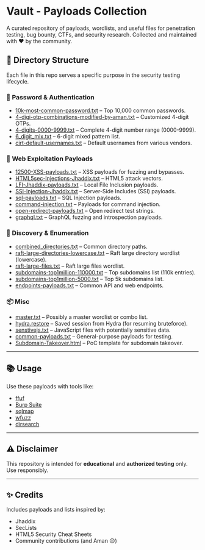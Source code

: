 # Vault - Payloads Collection

A curated repository of payloads, wordlists, and useful files for penetration testing, bug bounty, CTFs, and security research. Collected and maintained with ❤️ by the community.

## 📁 Directory Structure

Each file in this repo serves a specific purpose in the security testing lifecycle.

### 🔐 Password & Authentication

- <a href="https://github.com/luci-a-u/Vault/blob/main/Payloads/10k-most-common-password.txt" target="_blank">10k-most-common-password.txt</a> – Top 10,000 common passwords.
- <a href="https://github.com/luci-a-u/Vault/blob/main/Payloads/4-digi-otp-combinations-modified-by-aman.txt" target="_blank">4-digi-otp-combinations-modified-by-aman.txt</a> – Customized 4-digit OTPs.
- <a href="https://github.com/luci-a-u/Vault/blob/main/Payloads/4-digits-0000-9999.txt" target="_blank">4-digits-0000-9999.txt</a> – Complete 4-digit number range (0000-9999).
- <a href="https://github.com/luci-a-u/Vault/blob/main/Payloads/6_digit_mix.txt" target="_blank">6_digit_mix.txt</a> – 6-digit mixed pattern list.
- <a href="https://github.com/luci-a-u/Vault/blob/main/Payloads/cirt-default-usernames.txt" target="_blank">cirt-default-usernames.txt</a> – Default usernames from various vendors.

### 🐞 Web Exploitation Payloads

- <a href="https://github.com/luci-a-u/Vault/blob/main/Payloads/12500-XSS-payloads.txt" target="_blank">12500-XSS-payloads.txt</a> – XSS payloads for fuzzing and bypasses.
- <a href="https://github.com/luci-a-u/Vault/blob/main/Payloads/HTML5sec-Injections-Jhaddix.txt" target="_blank">HTML5sec-Injections-Jhaddix.txt</a> – HTML5 attack vectors.
- <a href="https://github.com/luci-a-u/Vault/blob/main/Payloads/LFI-Jhaddix-payloads.txt" target="_blank">LFI-Jhaddix-payloads.txt</a> – Local File Inclusion payloads.
- <a href="https://github.com/luci-a-u/Vault/blob/main/Payloads/SSI-Injection-Jhaddix.txt" target="_blank">SSI-Injection-Jhaddix.txt</a> – Server-Side Includes (SSI) payloads.
- <a href="https://github.com/luci-a-u/Vault/blob/main/Payloads/sql-payloads.txt" target="_blank">sql-payloads.txt</a> – SQL Injection payloads.
- <a href="https://github.com/luci-a-u/Vault/blob/main/Payloads/command-injection.txt" target="_blank">command-injection.txt</a> – Payloads for command injection.
- <a href="https://github.com/luci-a-u/Vault/blob/main/Payloads/open-redirect-payloads.txt" target="_blank">open-redirect-payloads.txt</a> – Open redirect test strings.
- <a href="https://github.com/luci-a-u/Vault/blob/main/Payloads/graphql.txt" target="_blank">graphql.txt</a> – GraphQL fuzzing and introspection payloads.

### 🧭 Discovery & Enumeration

- <a href="https://github.com/luci-a-u/Vault/blob/main/Payloads/combined_directories.txt" target="_blank">combined_directories.txt</a> – Common directory paths.
- <a href="https://github.com/luci-a-u/Vault/blob/main/Payloads/raft-large-directories-lowercase.txt" target="_blank">raft-large-directories-lowercase.txt</a> – Raft large directory wordlist (lowercase).
- <a href="https://github.com/luci-a-u/Vault/blob/main/Payloads/raft-large-files.txt" target="_blank">raft-large-files.txt</a> – Raft large files wordlist.
- <a href="https://github.com/luci-a-u/Vault/blob/main/Payloads/subdomains-top1million-110000.txt" target="_blank">subdomains-top1million-110000.txt</a> – Top subdomains list (110k entries).
- <a href="https://github.com/luci-a-u/Vault/blob/main/Payloads/subdomains-top1million-5000.txt" target="_blank">subdomains-top1million-5000.txt</a> – Top 5k subdomains list.
- <a href="https://github.com/luci-a-u/Vault/blob/main/Payloads/endpoints-payloads.txt" target="_blank">endpoints-payloads.txt</a> – Common API and web endpoints.

### 📦 Misc

- <a href="https://github.com/luci-a-u/Vault/blob/main/Payloads/master.txt" target="_blank">master.txt</a> – Possibly a master wordlist or combo list.
- <a href="https://github.com/luci-a-u/Vault/blob/main/Payloads/hydra.restore" target="_blank">hydra.restore</a> – Saved session from Hydra (for resuming bruteforce).
- <a href="https://github.com/luci-a-u/Vault/blob/main/Payloads/senstivejs.txt" target="_blank">senstivejs.txt</a> – JavaScript files with potentially sensitive data.
- <a href="https://github.com/luci-a-u/Vault/blob/main/Payloads/common-payloads.txt" target="_blank">common-payloads.txt</a> – General-purpose payloads for testing.
- <a href="https://github.com/luci-a-u/Vault/blob/main/Payloads/Subdomain-Takeover.html" target="_blank">Subdomain-Takeover.html</a> – PoC template for subdomain takeover.

---

## 📚 Usage

Use these payloads with tools like:

- <a href="https://github.com/ffuf/ffuf" target="_blank">ffuf</a>
- <a href="https://portswigger.net/burp" target="_blank">Burp Suite</a>
- <a href="https://sqlmap.org/" target="_blank">sqlmap</a>
- <a href="https://github.com/xmendez/wfuzz" target="_blank">wfuzz</a>
- <a href="https://github.com/maurosoria/dirsearch" target="_blank">dirsearch</a>

---

## ⚠️ Disclaimer

This repository is intended for **educational** and **authorized testing** only. Use responsibly.

---

## ✨ Credits

Includes payloads and lists inspired by:

- Jhaddix  
- SecLists  
- HTML5 Security Cheat Sheets  
- Community contributions (and Aman 😉)
